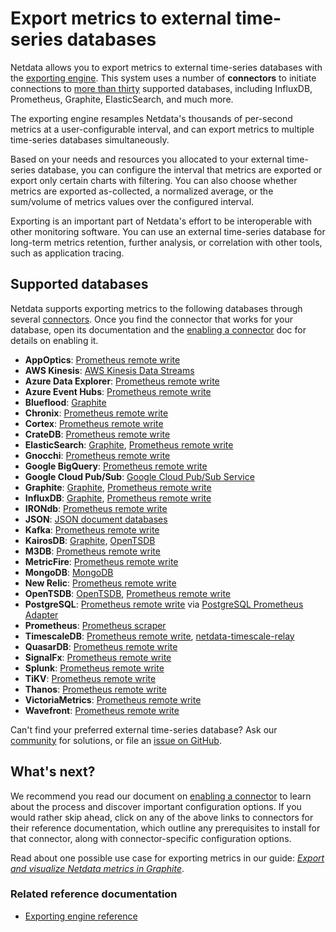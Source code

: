 <!--
title: "Export metrics to external time-series databases"
description: "Use the exporting engine to send Netdata metrics to popular external time series databases for long-term storage or further analysis."
custom_edit_url: "https://github.com/netdata/netdata/edit/master/docs/export/external-databases.md"
sidebar_label: "Export metrics to external time-series databases"
learn_status: "Published"
learn_topic_type: "Concepts"
learn_rel_path: "Concepts"
-->

# Export metrics to external time-series databases

Netdata allows you to export metrics to external time-series databases with the [exporting
engine](https://github.com/netdata/netdata/blob/master/exporting/README.md). This system uses a number of **connectors** to initiate connections to [more than
thirty](#supported-databases) supported databases, including InfluxDB, Prometheus, Graphite, ElasticSearch, and much
more. 

The exporting engine resamples Netdata's thousands of per-second metrics at a user-configurable interval, and can export
metrics to multiple time-series databases simultaneously.

Based on your needs and resources you allocated to your external time-series database, you can configure the interval
that metrics are exported or export only certain charts with filtering. You can also choose whether metrics are exported
as-collected, a normalized average, or the sum/volume of metrics values over the configured interval.

Exporting is an important part of Netdata's effort to be interoperable
with other monitoring software. You can use an external time-series database for long-term metrics retention, further
analysis, or correlation with other tools, such as application tracing.

## Supported databases

Netdata supports exporting metrics to the following databases through several
[connectors](https://github.com/netdata/netdata/blob/master/exporting/README.md#features). Once you find the connector that works for your database, open its
documentation and the [enabling a connector](https://github.com/netdata/netdata/blob/master/docs/export/enable-connector.md) doc for details on enabling it.

-   **AppOptics**: [Prometheus remote write](https://github.com/netdata/netdata/blob/master/exporting/prometheus/remote_write/README.md)
-   **AWS Kinesis**: [AWS Kinesis Data Streams](https://github.com/netdata/netdata/blob/master/exporting/aws_kinesis/README.md)
-   **Azure Data Explorer**: [Prometheus remote write](https://github.com/netdata/netdata/blob/master/exporting/prometheus/remote_write/README.md)
-   **Azure Event Hubs**: [Prometheus remote write](https://github.com/netdata/netdata/blob/master/exporting/prometheus/remote_write/README.md)
-   **Blueflood**: [Graphite](https://github.com/netdata/netdata/blob/master/exporting/graphite/README.md)
-   **Chronix**: [Prometheus remote write](https://github.com/netdata/netdata/blob/master/exporting/prometheus/remote_write/README.md)
-   **Cortex**: [Prometheus remote write](https://github.com/netdata/netdata/blob/master/exporting/prometheus/remote_write/README.md)
-   **CrateDB**: [Prometheus remote write](https://github.com/netdata/netdata/blob/master/exporting/prometheus/remote_write/README.md)
-   **ElasticSearch**: [Graphite](https://github.com/netdata/netdata/blob/master/exporting/graphite/README.md), [Prometheus remote
    write](https://github.com/netdata/netdata/blob/master/exporting/prometheus/remote_write/README.md)
-   **Gnocchi**: [Prometheus remote write](https://github.com/netdata/netdata/blob/master/exporting/prometheus/remote_write/README.md)
-   **Google BigQuery**: [Prometheus remote write](https://github.com/netdata/netdata/blob/master/exporting/prometheus/remote_write/README.md)
-   **Google Cloud Pub/Sub**: [Google Cloud Pub/Sub Service](https://github.com/netdata/netdata/blob/master/exporting/pubsub/README.md)
-   **Graphite**: [Graphite](https://github.com/netdata/netdata/blob/master/exporting/graphite/README.md), [Prometheus remote
    write](https://github.com/netdata/netdata/blob/master/exporting/prometheus/remote_write/README.md)
-   **InfluxDB**: [Graphite](https://github.com/netdata/netdata/blob/master/exporting/graphite/README.md), [Prometheus remote
    write](https://github.com/netdata/netdata/blob/master/exporting/prometheus/remote_write/README.md)
-   **IRONdb**: [Prometheus remote write](https://github.com/netdata/netdata/blob/master/exporting/prometheus/remote_write/README.md)
-   **JSON**: [JSON document databases](https://github.com/netdata/netdata/blob/master/exporting/json/README.md)
-   **Kafka**: [Prometheus remote write](https://github.com/netdata/netdata/blob/master/exporting/prometheus/remote_write/README.md)
-   **KairosDB**: [Graphite](https://github.com/netdata/netdata/blob/master/exporting/graphite/README.md), [OpenTSDB](https://github.com/netdata/netdata/blob/master/exporting/opentsdb/README.md)
-   **M3DB**: [Prometheus remote write](https://github.com/netdata/netdata/blob/master/exporting/prometheus/remote_write/README.md)
-   **MetricFire**: [Prometheus remote write](https://github.com/netdata/netdata/blob/master/exporting/prometheus/remote_write/README.md)
-   **MongoDB**: [MongoDB](https://github.com/netdata/netdata/blob/master/exporting/mongodb/README.md)
-   **New Relic**: [Prometheus remote write](https://github.com/netdata/netdata/blob/master/exporting/prometheus/remote_write/README.md)
-   **OpenTSDB**: [OpenTSDB](https://github.com/netdata/netdata/blob/master/exporting/opentsdb/README.md), [Prometheus remote
    write](https://github.com/netdata/netdata/blob/master/exporting/prometheus/remote_write/README.md)
-   **PostgreSQL**: [Prometheus remote write](https://github.com/netdata/netdata/blob/master/exporting/prometheus/remote_write/README.md)
    via [PostgreSQL Prometheus Adapter](https://github.com/CrunchyData/postgresql-prometheus-adapter)
-   **Prometheus**: [Prometheus scraper](https://github.com/netdata/netdata/blob/master/exporting/prometheus/README.md)
-   **TimescaleDB**: [Prometheus remote write](https://github.com/netdata/netdata/blob/master/exporting/prometheus/remote_write/README.md),
    [netdata-timescale-relay](https://github.com/netdata/netdata/blob/master/exporting/TIMESCALE.md)
-   **QuasarDB**: [Prometheus remote write](https://github.com/netdata/netdata/blob/master/exporting/prometheus/remote_write/README.md)
-   **SignalFx**: [Prometheus remote write](https://github.com/netdata/netdata/blob/master/exporting/prometheus/remote_write/README.md)
-   **Splunk**: [Prometheus remote write](https://github.com/netdata/netdata/blob/master/exporting/prometheus/remote_write/README.md)
-   **TiKV**: [Prometheus remote write](https://github.com/netdata/netdata/blob/master/exporting/prometheus/remote_write/README.md)
-   **Thanos**: [Prometheus remote write](https://github.com/netdata/netdata/blob/master/exporting/prometheus/remote_write/README.md)
-   **VictoriaMetrics**: [Prometheus remote write](https://github.com/netdata/netdata/blob/master/exporting/prometheus/remote_write/README.md)
-   **Wavefront**: [Prometheus remote write](https://github.com/netdata/netdata/blob/master/exporting/prometheus/remote_write/README.md)

Can't find your preferred external time-series database? Ask our [community](https://community.netdata.cloud/) for
solutions, or file an [issue on
GitHub](https://github.com/netdata/netdata/issues/new?assignees=&labels=bug%2Cneeds+triage&template=BUG_REPORT.yml).

## What's next?

We recommend you read our document on [enabling a connector](https://github.com/netdata/netdata/blob/master/docs/export/enable-connector.md) to learn about the
process and discover important configuration options. If you would rather skip ahead, click on any of the above links to
connectors for their reference documentation, which outline any prerequisites to install for that connector, along with
connector-specific configuration options.

Read about one possible use case for exporting metrics in our guide: [_Export and visualize Netdata metrics in
Graphite_](https://github.com/netdata/netdata/blob/master/docs/guides/export/export-netdata-metrics-graphite.md).

### Related reference documentation

-   [Exporting engine reference](https://github.com/netdata/netdata/blob/master/exporting/README.md)


